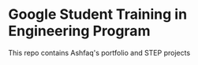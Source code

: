 # Google Student Training in Engineering Program

This repo contains Ashfaq's portfolio and STEP projects
